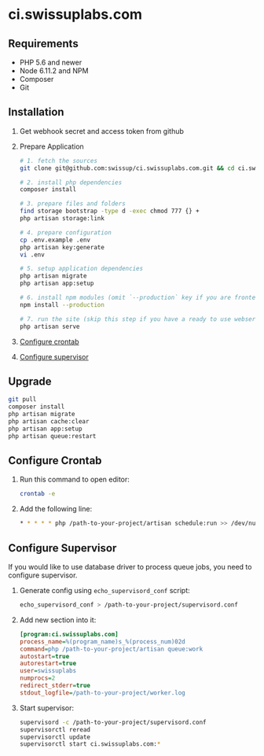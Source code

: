 # ci.swissuplabs.com

## Requirements

 -  PHP 5.6 and newer
 -  Node 6.11.2 and NPM
 -  Composer
 -  Git

## Installation

 1. Get webhook secret and access token from github
 2. Prepare Application

    ```bash
    # 1. fetch the sources
    git clone git@github.com:swissup/ci.swissuplabs.com.git && cd ci.swissuplabs.com

    # 2. install php dependencies
    composer install

    # 3. prepare files and folders
    find storage bootstrap -type d -exec chmod 777 {} +
    php artisan storage:link

    # 4. prepare configuration
    cp .env.example .env
    php artisan key:generate
    vi .env

    # 5. setup application dependencies
    php artisan migrate
    php artisan app:setup

    # 6. install npm modules (omit `--production` key if you are frontend developer)
    npm install --production

    # 7. run the site (skip this step if you have a ready to use webserver)
    php artisan serve
    ```

 3. [Configure crontab](#configure-crontab)
 4. [Configure supervisor](#configure-supervisor)

## Upgrade

```bash
git pull
composer install
php artisan migrate
php artisan cache:clear
php artisan app:setup
php artisan queue:restart
```

## Configure Crontab

 1. Run this command to open editor:

    ```bash
    crontab -e
    ```

 2. Add the following line:

    ```bash
    * * * * * php /path-to-your-project/artisan schedule:run >> /dev/null 2>&1
    ```

## Configure Supervisor

If you would like to use database driver to process queue jobs, you need to
configure supervisor.

1. Generate config using `echo_supervisord_conf` script:

    ```bash
    echo_supervisord_conf > /path-to-your-project/supervisord.conf
    ```

 2. Add new section into it:

    ```ini
    [program:ci.swissuplabs.com]
    process_name=%(program_name)s_%(process_num)02d
    command=php /path-to-your-project/artisan queue:work
    autostart=true
    autorestart=true
    user=swissuplabs
    numprocs=2
    redirect_stderr=true
    stdout_logfile=/path-to-your-project/worker.log
    ```

 3. Start supervisor:

    ```bash
    supervisord -c /path-to-your-project/supervisord.conf
    supervisorctl reread
    supervisorctl update
    supervisorctl start ci.swissuplabs.com:*
    ```
